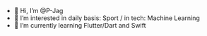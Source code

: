 - 👋 Hi, I’m @P-Jag
- 👀 I’m interested in daily basis: Sport / in tech: Machine Learning
- 🌱 I’m currently learning Flutter/Dart and Swift

